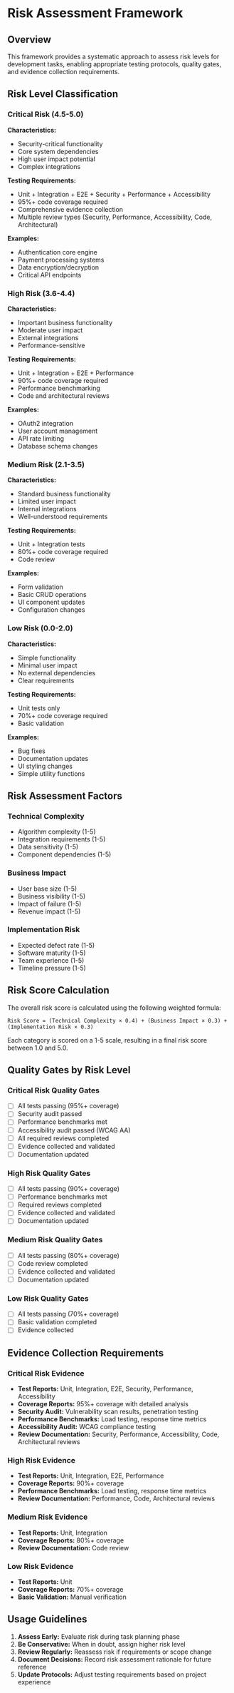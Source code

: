 # Risk Assessment Framework

## Overview
This framework provides a systematic approach to assess risk levels for development tasks, enabling appropriate testing protocols, quality gates, and evidence collection requirements.

## Risk Level Classification

### Critical Risk (4.5-5.0)
**Characteristics:**
- Security-critical functionality
- Core system dependencies
- High user impact potential
- Complex integrations

**Testing Requirements:**
- Unit + Integration + E2E + Security + Performance + Accessibility
- 95%+ code coverage required
- Comprehensive evidence collection
- Multiple review types (Security, Performance, Accessibility, Code, Architectural)

**Examples:**
- Authentication core engine
- Payment processing systems
- Data encryption/decryption
- Critical API endpoints

### High Risk (3.6-4.4)
**Characteristics:**
- Important business functionality
- Moderate user impact
- External integrations
- Performance-sensitive

**Testing Requirements:**
- Unit + Integration + E2E + Performance
- 90%+ code coverage required
- Performance benchmarking
- Code and architectural reviews

**Examples:**
- OAuth2 integration
- User account management
- API rate limiting
- Database schema changes

### Medium Risk (2.1-3.5)
**Characteristics:**
- Standard business functionality
- Limited user impact
- Internal integrations
- Well-understood requirements

**Testing Requirements:**
- Unit + Integration tests
- 80%+ code coverage required
- Code review

**Examples:**
- Form validation
- Basic CRUD operations
- UI component updates
- Configuration changes

### Low Risk (0.0-2.0)
**Characteristics:**
- Simple functionality
- Minimal user impact
- No external dependencies
- Clear requirements

**Testing Requirements:**
- Unit tests only
- 70%+ code coverage required
- Basic validation

**Examples:**
- Bug fixes
- Documentation updates
- UI styling changes
- Simple utility functions

## Risk Assessment Factors

### Technical Complexity
- Algorithm complexity (1-5)
- Integration requirements (1-5)
- Data sensitivity (1-5)
- Component dependencies (1-5)

### Business Impact
- User base size (1-5)
- Business visibility (1-5)
- Impact of failure (1-5)
- Revenue impact (1-5)

### Implementation Risk
- Expected defect rate (1-5)
- Software maturity (1-5)
- Team experience (1-5)
- Timeline pressure (1-5)

## Risk Score Calculation

The overall risk score is calculated using the following weighted formula:

```
Risk Score = (Technical Complexity × 0.4) + (Business Impact × 0.3) + (Implementation Risk × 0.3)
```

Each category is scored on a 1-5 scale, resulting in a final risk score between 1.0 and 5.0.

## Quality Gates by Risk Level

### Critical Risk Quality Gates
- [ ] All tests passing (95%+ coverage)
- [ ] Security audit passed
- [ ] Performance benchmarks met
- [ ] Accessibility audit passed (WCAG AA)
- [ ] All required reviews completed
- [ ] Evidence collected and validated
- [ ] Documentation updated

### High Risk Quality Gates
- [ ] All tests passing (90%+ coverage)
- [ ] Performance benchmarks met
- [ ] Required reviews completed
- [ ] Evidence collected and validated
- [ ] Documentation updated

### Medium Risk Quality Gates
- [ ] All tests passing (80%+ coverage)
- [ ] Code review completed
- [ ] Evidence collected and validated
- [ ] Documentation updated

### Low Risk Quality Gates
- [ ] All tests passing (70%+ coverage)
- [ ] Basic validation completed
- [ ] Evidence collected

## Evidence Collection Requirements

### Critical Risk Evidence
- **Test Reports:** Unit, Integration, E2E, Security, Performance, Accessibility
- **Coverage Reports:** 95%+ coverage with detailed analysis
- **Security Audit:** Vulnerability scan results, penetration testing
- **Performance Benchmarks:** Load testing, response time metrics
- **Accessibility Audit:** WCAG compliance testing
- **Review Documentation:** Security, Performance, Accessibility, Code, Architectural reviews

### High Risk Evidence
- **Test Reports:** Unit, Integration, E2E, Performance
- **Coverage Reports:** 90%+ coverage
- **Performance Benchmarks:** Load testing, response time metrics
- **Review Documentation:** Performance, Code, Architectural reviews

### Medium Risk Evidence
- **Test Reports:** Unit, Integration
- **Coverage Reports:** 80%+ coverage
- **Review Documentation:** Code review

### Low Risk Evidence
- **Test Reports:** Unit
- **Coverage Reports:** 70%+ coverage
- **Basic Validation:** Manual verification

## Usage Guidelines

1. **Assess Early:** Evaluate risk during task planning phase
2. **Be Conservative:** When in doubt, assign higher risk level
3. **Review Regularly:** Reassess risk if requirements or scope change
4. **Document Decisions:** Record risk assessment rationale for future reference
5. **Update Protocols:** Adjust testing requirements based on project experience
